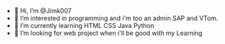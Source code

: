 - 👋 Hi, I’m @Jimk007
- 👀 I’m interested in programming and i'm too
an admin SAP and VTom.
- 🌱 I’m currently learning HTML CSS Java Python
- 💞️ I’m looking for web project when i'll be good with my Learning

<!---
Jimk007/Jimk007 is a ✨ special ✨ repository because its `README.md` (this file) appears on your GitHub profile.
You can click the Preview link to take a look at your changes.
--->
